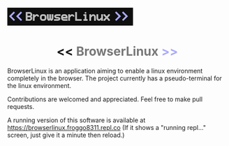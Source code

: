 ![BrowserLinux Logo](https://github.com/Froggo8311/BrowserLinux/raw/main/bin/logo_long.png)

<h1 style="text-align: center;"><span><<</span> <span style="color: rgb(120,120,120) !important;">BrowserLinux</span> <span style="color: rgb(170,170,255) !important;">>></span></h1>

BrowserLinux is an application aiming to enable a linux environment completely in the browser. The project currently has a pseudo-terminal for the linux environment.

Contributions are welcomed and appreciated. Feel free to make pull requests.

A running version of this software is available at https://browserlinux.froggo8311.repl.co (If it shows a "running repl..." screen, just give it a minute then reload.)
